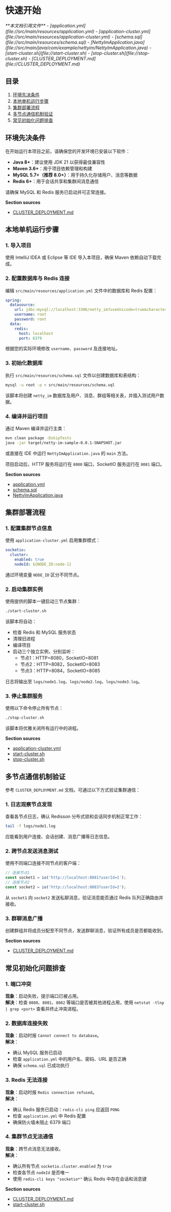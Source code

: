 # 快速开始

<cite>
**本文档引用文件**  
- [application.yml](file://src/main/resources/application.yml)
- [application-cluster.yml](file://src/main/resources/application-cluster.yml)
- [schema.sql](file://src/main/resources/schema.sql)
- [NettyImApplication.java](file://src/main/java/com/example/nettyim/NettyImApplication.java)
- [start-cluster.sh](file://start-cluster.sh)
- [stop-cluster.sh](file://stop-cluster.sh)
- [CLUSTER_DEPLOYMENT.md](file://CLUSTER_DEPLOYMENT.md)
</cite>

## 目录
1. [环境先决条件](#环境先决条件)
2. [本地单机运行步骤](#本地单机运行步骤)
3. [集群部署流程](#集群部署流程)
4. [多节点通信机制验证](#多节点通信机制验证)
5. [常见初始化问题排查](#常见初始化问题排查)

## 环境先决条件

在开始运行本项目之前，请确保您的开发环境已安装以下软件：

- **Java 8+**：建议使用 JDK 21 以获得最佳兼容性
- **Maven 3.6+**：用于项目依赖管理和构建
- **MySQL 5.7+（推荐 8.0+）**：用于持久化存储用户、消息等数据
- **Redis 6+**：用于会话共享和集群间消息通信

请确保 MySQL 和 Redis 服务已启动并可正常连接。

**Section sources**
- [CLUSTER_DEPLOYMENT.md](file://CLUSTER_DEPLOYMENT.md#L25-L30)

## 本地单机运行步骤

### 1. 导入项目
使用 IntelliJ IDEA 或 Eclipse 等 IDE 导入本项目，确保 Maven 依赖自动下载完成。

### 2. 配置数据库与 Redis 连接
编辑 `src/main/resources/application.yml` 文件中的数据库和 Redis 配置：

```yaml
spring:
  datasource:
    url: jdbc:mysql://localhost:3306/netty_im?useUnicode=true&characterEncoding=utf8&useSSL=false&serverTimezone=Asia/Shanghai
    username: root
    password: root
  data:
    redis:
      host: localhost
      port: 6379
```

根据您的实际环境修改 `username`、`password` 及连接地址。

### 3. 初始化数据库
执行 `src/main/resources/schema.sql` 文件以创建数据库和表结构：

```bash
mysql -u root -p < src/main/resources/schema.sql
```

该脚本将创建 `netty_im` 数据库及用户、消息、群组等相关表，并插入测试用户数据。

### 4. 编译并运行项目
通过 Maven 编译并运行主类：

```bash
mvn clean package -DskipTests
java -jar target/netty-im-sample-0.0.1-SNAPSHOT.jar
```

或直接在 IDE 中运行 `NettyImApplication.java` 的 `main` 方法。

项目启动后，HTTP 服务将运行在 `8080` 端口，SocketIO 服务运行在 `8081` 端口。

**Section sources**
- [application.yml](file://src/main/resources/application.yml#L5-L25)
- [schema.sql](file://src/main/resources/schema.sql#L1-L10)
- [NettyImApplication.java](file://src/main/java/com/example/nettyim/NettyImApplication.java#L15-L18)

## 集群部署流程

### 1. 配置集群节点信息
使用 `application-cluster.yml` 启用集群模式：

```yaml
socketio:
  cluster:
    enabled: true
    nodeId: ${NODE_ID:node-1}
```

通过环境变量 `NODE_ID` 区分不同节点。

### 2. 启动集群实例
使用提供的脚本一键启动三节点集群：

```bash
./start-cluster.sh
```

该脚本将自动：
- 检查 Redis 和 MySQL 服务状态
- 清理旧进程
- 编译项目
- 启动三个独立实例，分别监听：
  - 节点1：HTTP=8080，SocketIO=8081
  - 节点2：HTTP=8082，SocketIO=8083
  - 节点3：HTTP=8084，SocketIO=8085

日志将输出至 `logs/node1.log`、`logs/node2.log`、`logs/node3.log`。

### 3. 停止集群服务
使用以下命令停止所有节点：

```bash
./stop-cluster.sh
```

该脚本将优雅关闭所有运行中的进程。

**Section sources**
- [application-cluster.yml](file://src/main/resources/application-cluster.yml#L34-L39)
- [start-cluster.sh](file://start-cluster.sh#L1-L86)
- [stop-cluster.sh](file://stop-cluster.sh#L1-L36)

## 多节点通信机制验证

参考 `CLUSTER_DEPLOYMENT.md` 文档，可通过以下方式验证集群通信：

### 1. 日志观察节点发现
查看各节点日志，确认 Redisson 分布式锁和会话同步机制正常工作：

```bash
tail -f logs/node1.log
```

应能看到用户连接、会话创建、消息广播等日志信息。

### 2. 跨节点发送消息测试
使用不同端口连接不同节点的客户端：

```javascript
// 连接节点1
const socket1 = io('http://localhost:8081?userId=1');
// 连接节点2
const socket2 = io('http://localhost:8083?userId=2');
```

从 `socket1` 向 `socket2` 发送私聊消息，验证消息能否通过 Redis 队列正确路由并接收。

### 3. 群聊消息广播
创建群组并将成员分配至不同节点，发送群聊消息，验证所有成员是否都能收到。

**Section sources**
- [CLUSTER_DEPLOYMENT.md](file://CLUSTER_DEPLOYMENT.md#L100-L130)

## 常见初始化问题排查

### 1. 端口冲突
**现象**：启动失败，提示端口已被占用。  
**解决**：检查 `8080`、`8081`、`8082` 等端口是否被其他进程占用，使用 `netstat -tlnp | grep <port>` 查看并终止冲突进程。

### 2. 数据库连接失败
**现象**：启动时报 `Cannot connect to database`。  
**解决**：
- 确认 MySQL 服务已启动
- 检查 `application.yml` 中的用户名、密码、URL 是否正确
- 确保 `schema.sql` 已成功执行

### 3. Redis 无法连接
**现象**：启动时报 `Redis connection refused`。  
**解决**：
- 确认 Redis 服务已启动：`redis-cli ping` 应返回 `PONG`
- 检查 `application.yml` 中 Redis 配置
- 确保防火墙未阻止 6379 端口

### 4. 集群节点无法通信
**现象**：跨节点消息无法接收。  
**解决**：
- 确认所有节点 `socketio.cluster.enabled` 为 `true`
- 检查各节点 `nodeId` 是否唯一
- 使用 `redis-cli keys "socketio*"` 确认 Redis 中存在会话和消息键

**Section sources**
- [CLUSTER_DEPLOYMENT.md](file://CLUSTER_DEPLOYMENT.md#L180-L201)
- [start-cluster.sh](file://start-cluster.sh#L10-L20)